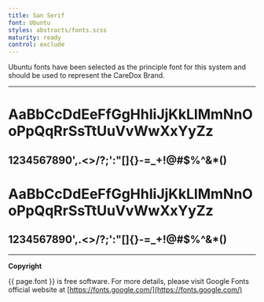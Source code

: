 ```yaml
---
title: San Serif
font: Ubuntu
styles: abstracts/fonts.scss
maturity: ready
control: exclude
---
```


Ubuntu fonts have been selected as the principle font for this system and should be used to represent the CareDox Brand.

---

# AaBbCcDdEeFfGgHhIiJjKkLlMmNnOoPpQqRrSsTtUuVvWwXxYyZz
## 1234567890',.<>/?;':"[]{}-=\_+!@#$%^&\*()

# **AaBbCcDdEeFfGgHhIiJjKkLlMmNnOoPpQqRrSsTtUuVvWwXxYyZz**
## **1234567890',.<>/?;':"[]{}-=\_+!@#$%^&\*()**

---

**Copyright**

{{ page.font }} is free software. For more details, please visit Google Fonts official website at [https://fonts.google.com/](https://fonts.google.com/)
